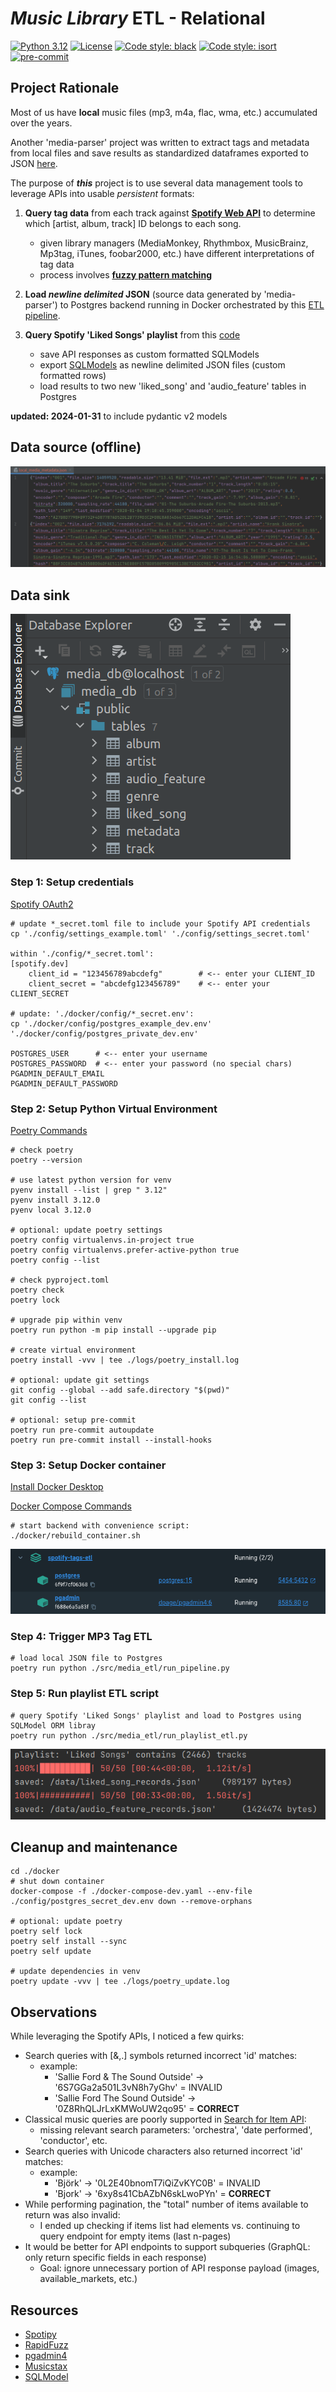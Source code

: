 # *Music Library* ETL - Relational

[![Python 3.12](https://img.shields.io/badge/python-3.12-blue.svg)](https://www.python.org/downloads/release/python-312/)
[![License](https://img.shields.io/badge/license-MIT-blue.svg)](https://opensource.org/licenses/MIT)
[![Code style: black](https://img.shields.io/badge/code%20style-black-000000.svg)](https://github.com/psf/black)
[![Code style: isort](https://img.shields.io/badge/%20imports-isort-%231674b1)](https://pycqa.github.io/isort/)
[![pre-commit](https://img.shields.io/badge/pre--commit-enabled-blue?logo=pre-commit&logoColor=white)](https://github.com/pre-commit/pre-commit)

## Project Rationale
Most of us have **local** music files (mp3, m4a, flac, wma, etc.) accumulated over the years.

Another 'media-parser' project was written to extract tags and metadata from local files and save results as standardized dataframes exported to JSON [here](./data/local_media_extract.json).

The purpose of **_this_** project is to use several data management tools to leverage APIs into usable *persistent* formats:
1) **Query tag data** from each track against **[Spotify Web API](https://developer.spotify.com/documentation/web-api/reference/get-users-saved-tracks)** to determine which [artist, album, track] ID belongs to each song.
   * given library managers (MediaMonkey, Rhythmbox, MusicBrainz, Mp3tag, iTunes, foobar2000, etc.) have different interpretations of tag data
   * process involves **[fuzzy pattern matching](https://github.com/maxbachmann/rapidfuzz)**

2) **Load *newline delimited* JSON** (source data generated by 'media-parser') to Postgres backend running in Docker orchestrated by this [ETL pipeline](./src/spotify_tags_etl/run_pipeline.py).

3) **Query Spotify 'Liked Songs' playlist** from this [code](./src/spotify_tags_etl/run_playlist_etl.py)
   * save API responses as custom formatted SQLModels
   * export [SQLModels](./src/spotify_tags_etl/sql/models.py) as newline delimited JSON files (custom formatted rows)
   * load results to two new 'liked_song' and 'audio_feature' tables in Postgres

**updated: 2024-01-31** to include pydantic v2 models

## Data source (offline)
![image](./img/local_media_extract.png)

## Data sink
![image](./img/datagrip_tables.png)


### Step 1: Setup credentials
[Spotify OAuth2](https://developer.spotify.com/documentation/general/guides/authorization/)
```
# update *_secret.toml file to include your Spotify API credentials
cp './config/settings_example.toml' './config/settings_secret.toml'

within './config/*_secret.toml':
[spotify.dev]
    client_id = "123456789abcdefg"        # <-- enter your CLIENT_ID
    client_secret = "abcdefg123456789"    # <-- enter your CLIENT_SECRET

# update: './docker/config/*_secret.env':
cp './docker/config/postgres_example_dev.env' './docker/config/postgres_private_dev.env'

POSTGRES_USER      # <-- enter your username
POSTGRES_PASSWORD  # <-- enter your password (no special chars)
PGADMIN_DEFAULT_EMAIL
PGADMIN_DEFAULT_PASSWORD
```

### Step 2: Setup Python Virtual Environment
[Poetry Commands](https://python-poetry.org/docs/cli/)
```
# check poetry
poetry --version

# use latest python version for venv
pyenv install --list | grep " 3.12"
pyenv install 3.12.0
pyenv local 3.12.0

# optional: update poetry settings
poetry config virtualenvs.in-project true
poetry config virtualenvs.prefer-active-python true
poetry config --list

# check pyproject.toml
poetry check
poetry lock

# upgrade pip within venv
poetry run python -m pip install --upgrade pip

# create virtual environment
poetry install -vvv | tee ./logs/poetry_install.log

# optional: update git settings
git config --global --add safe.directory "$(pwd)"
git config --list

# optional: setup pre-commit
poetry run pre-commit autoupdate
poetry run pre-commit install --install-hooks
```

### Step 3: Setup Docker container
[Install Docker Desktop](https://www.docker.com/products/docker-desktop)

[Docker Compose Commands](https://docs.docker.com/engine/reference/commandline/compose/)
```
# start backend with convenience script:
./docker/rebuild_container.sh
```
![image](./img/docker_desktop.png)

### Step 4: Trigger MP3 Tag ETL
```
# load local JSON file to Postgres
poetry run python ./src/media_etl/run_pipeline.py
```

### Step 5: Run playlist ETL script
```
# query Spotify 'Liked Songs' playlist and load to Postgres using SQLModel ORM libray
poetry run python ./src/media_etl/run_playlist_etl.py
```

![image](./img/tqdm_status.png)


## Cleanup and maintenance
```
cd ./docker
# shut down container
docker-compose -f ./docker-compose-dev.yaml --env-file ./config/postgres_secret_dev.env down --remove-orphans

# optional: update poetry
poetry self lock
poetry self install --sync
poetry self update

# update dependencies in venv
poetry update -vvv | tee ./logs/poetry_update.log
```

## Observations
While leveraging the Spotify APIs, I noticed a few quirks:
* Search queries with [&,.] symbols returned incorrect 'id' matches:
  * example:
    * 'Sallie Ford & The Sound Outside' -> '6S7GGa2a501L3vN8h7yGhv' = INVALID
    * 'Sallie Ford The Sound Outside' -> '0Z8RhQLJrLxKMWoUW2qo95' = **CORRECT**
* Classical music queries are poorly supported in [Search for Item API](https://developer.spotify.com/documentation/web-api/reference/search):
  * missing relevant search parameters: 'orchestra', 'date performed', 'conductor', etc.
* Search queries with Unicode characters also returned incorrect 'id' matches:
  * example:
    * 'Björk' -> '0L2E40bnomT7iQiZvKYC0B' = INVALID
    * 'Bjork' -> '6xy8s41CbAZbN6skLwoPYn' = **CORRECT**
* While performing pagination, the "total" number of items available to return was also invalid:
  * I ended up checking if items list had elements vs. continuing to query endpoint for empty items (last n-pages)
* It would be better for API endpoints to support subqueries (GraphQL: only return specific fields in each response)
  * Goal: ignore unnecessary portion of API response payload (images, available_markets, etc.)


## Resources
* [Spotipy](https://spotipy.readthedocs.io)
* [RapidFuzz](https://github.com/maxbachmann/rapidfuzz)
* [pgadmin4](https://www.pgadmin.org/docs/pgadmin4/latest/container_deployment.html)
* [Musicstax](https://musicstax.com/search)
* [SQLModel](https://sqlmodel.tiangolo.com/)
